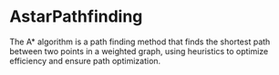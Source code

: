 # AstarPathfinding
The A* algorithm is a path finding method that finds the shortest path between two points in a weighted graph, using heuristics to optimize efficiency and ensure path optimization.
